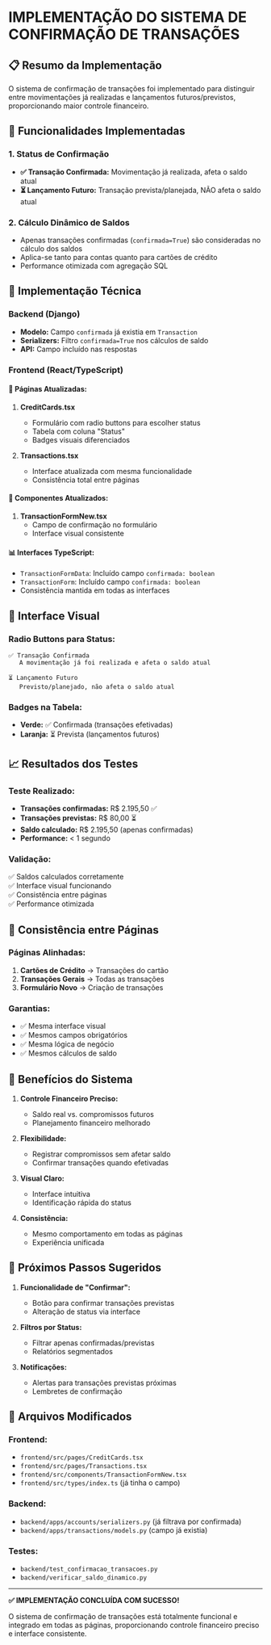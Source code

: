 # IMPLEMENTAÇÃO DO SISTEMA DE CONFIRMAÇÃO DE TRANSAÇÕES

## 📋 Resumo da Implementação

O sistema de confirmação de transações foi implementado para distinguir entre movimentações já realizadas e lançamentos futuros/previstos, proporcionando maior controle financeiro.

## 🎯 Funcionalidades Implementadas

### 1. Status de Confirmação
- **✅ Transação Confirmada:** Movimentação já realizada, afeta o saldo atual
- **⏳ Lançamento Futuro:** Transação prevista/planejada, NÃO afeta o saldo atual

### 2. Cálculo Dinâmico de Saldos
- Apenas transações confirmadas (`confirmada=True`) são consideradas no cálculo dos saldos
- Aplica-se tanto para contas quanto para cartões de crédito
- Performance otimizada com agregação SQL

## 🔧 Implementação Técnica

### Backend (Django)
- **Modelo:** Campo `confirmada` já existia em `Transaction`
- **Serializers:** Filtro `confirmada=True` nos cálculos de saldo
- **API:** Campo incluído nas respostas

### Frontend (React/TypeScript)

#### 📄 Páginas Atualizadas:
1. **CreditCards.tsx**
   - Formulário com radio buttons para escolher status
   - Tabela com coluna "Status" 
   - Badges visuais diferenciados

2. **Transactions.tsx**
   - Interface atualizada com mesma funcionalidade
   - Consistência total entre páginas

#### 🧩 Componentes Atualizados:
1. **TransactionFormNew.tsx**
   - Campo de confirmação no formulário
   - Interface visual consistente

#### 📊 Interfaces TypeScript:
- `TransactionFormData`: Incluído campo `confirmada: boolean`
- `TransactionForm`: Incluído campo `confirmada: boolean`
- Consistência mantida em todas as interfaces

## 🎨 Interface Visual

### Radio Buttons para Status:
```
✅ Transação Confirmada
   A movimentação já foi realizada e afeta o saldo atual

⏳ Lançamento Futuro  
   Previsto/planejado, não afeta o saldo atual
```

### Badges na Tabela:
- **Verde:** ✅ Confirmada (transações efetivadas)
- **Laranja:** ⏳ Prevista (lançamentos futuros)

## 📈 Resultados dos Testes

### Teste Realizado:
- **Transações confirmadas:** R$ 2.195,50 ✅
- **Transações previstas:** R$ 80,00 ⏳
- **Saldo calculado:** R$ 2.195,50 (apenas confirmadas)
- **Performance:** < 1 segundo

### Validação:
✅ Saldos calculados corretamente  
✅ Interface visual funcionando  
✅ Consistência entre páginas  
✅ Performance otimizada  

## 🔄 Consistência entre Páginas

### Páginas Alinhadas:
1. **Cartões de Crédito** → Transações do cartão
2. **Transações Gerais** → Todas as transações
3. **Formulário Novo** → Criação de transações

### Garantias:
- ✅ Mesma interface visual
- ✅ Mesmos campos obrigatórios
- ✅ Mesma lógica de negócio
- ✅ Mesmos cálculos de saldo

## 🎯 Benefícios do Sistema

1. **Controle Financeiro Preciso:** 
   - Saldo real vs. compromissos futuros
   - Planejamento financeiro melhorado

2. **Flexibilidade:**
   - Registrar compromissos sem afetar saldo
   - Confirmar transações quando efetivadas

3. **Visual Claro:**
   - Interface intuitiva
   - Identificação rápida do status

4. **Consistência:**
   - Mesmo comportamento em todas as páginas
   - Experiência unificada

## 🚀 Próximos Passos Sugeridos

1. **Funcionalidade de "Confirmar":**
   - Botão para confirmar transações previstas
   - Alteração de status via interface

2. **Filtros por Status:**
   - Filtrar apenas confirmadas/previstas
   - Relatórios segmentados

3. **Notificações:**
   - Alertas para transações previstas próximas
   - Lembretes de confirmação

## 📝 Arquivos Modificados

### Frontend:
- `frontend/src/pages/CreditCards.tsx`
- `frontend/src/pages/Transactions.tsx` 
- `frontend/src/components/TransactionFormNew.tsx`
- `frontend/src/types/index.ts` (já tinha o campo)

### Backend:
- `backend/apps/accounts/serializers.py` (já filtrava por confirmada)
- `backend/apps/transactions/models.py` (campo já existia)

### Testes:
- `backend/test_confirmacao_transacoes.py`
- `backend/verificar_saldo_dinamico.py`

---

**✅ IMPLEMENTAÇÃO CONCLUÍDA COM SUCESSO!**

O sistema de confirmação de transações está totalmente funcional e integrado em todas as páginas, proporcionando controle financeiro preciso e interface consistente.
